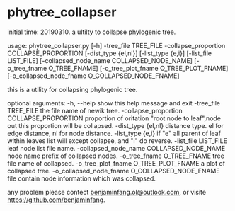 # phytree_collapser
initial time: 20190310.
a ultilty to collapse phylogenic tree.

usage: phytree_collapser.py [-h] -tree_file TREE_FILE -collapse_proportion
                            COLLAPSE_PROPORTION [-dist_type {el,nl}]
                            [-list_type {e,i}] [-list_file LIST_FILE]
                            [-collapsed_node_name COLLAPSED_NODE_NAME]
                            [-o_tree_fname O_TREE_FNAME]
                            [-o_tree_plot_fname O_TREE_PLOT_FNAME]
                            [-o_collapsed_node_fname O_COLLAPSED_NODE_FNAME]

this is a utility for collapsing phylogenic tree.

optional arguments:
  -h, --help            show this help message and exit
  -tree_file TREE_FILE  the file name of newik tree.
  -collapse_proportion COLLAPSE_PROPORTION
                        proportion of oritation "root node to leaf",node out
                        this proportion will be collapsed.
  -dist_type {el,nl}    distance type. el for edge distance, nl for node
                        distance.
  -list_type {e,i}      if "e" all parent of leaf within leaves list will
                        except collapse, and "i" do reverse.
  -list_file LIST_FILE  leaf node list file name.
  -collapsed_node_name COLLAPSED_NODE_NAME
                        node name prefix of collapsed nodes.
  -o_tree_fname O_TREE_FNAME
                        tree file name of collapsed.
  -o_tree_plot_fname O_TREE_PLOT_FNAME
                        a plot of collapsed tree.
  -o_collapsed_node_fname O_COLLAPSED_NODE_FNAME
                        file contain node information which was collapsed.

any problem please contect benjaminfang.ol@outlook.com, or visite
https://github.com/benjaminfang.
